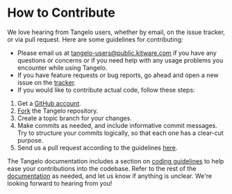 How to Contribute
=================

We love hearing from Tangelo users, whether by email, on the issue tracker, or
via pull request.  Here are some guidelines for contributing:

- Please email us at <tangelo-users@public.kitware.com> if you have any questions or concerns or if you need help with any usage problems you encounter while using Tangelo.
- If you have feature requests or bug reports, go ahead and open a new issue on the [tracker](https://github.com/Kitware/tangelo/issues).
- If you would like to contribute actual code, follow these steps:

1. Get a [GitHub account](https://github.com/join).
2. [Fork](https://github.com/Kitware/tangelo/fork) the Tangelo repository.
3. Create a topic branch for your changes.
4. Make commits as needed, and include informative commit messages.  Try to structure your commits logically, so that each one has a clear-cut purpose.
5. Send us a pull request according to the guidelines [here](https://help.github.com/articles/using-pull-requests).

The Tangelo documentation includes a section on [coding guidelines](http://tangelo.readthedocs.org/en/latest/coding-style-guide.html) to help ease your contributions into the codebase.  Refer to the rest of the [documentation](http://tangelo.readthedocs.org/en/latest/index.html) as needed, and let us know if anything is unclear.  We're looking forward to hearing from you!
